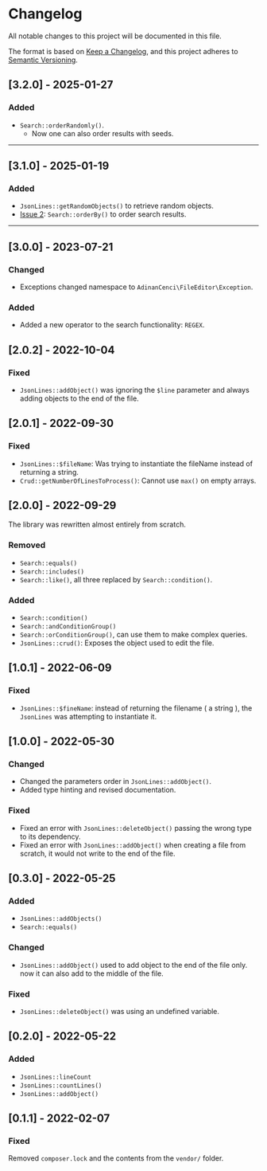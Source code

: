 # Changelog

All notable changes to this project will be documented in this file.

The format is based on [Keep a Changelog](https://keepachangelog.com/en/1.0.0/),
and this project adheres to [Semantic Versioning](https://semver.org/spec/v2.0.0.html).

## [3.2.0] - 2025-01-27
### Added
- `Search::orderRandomly()`.
  - Now one can also order results with seeds.

---

## [3.1.0] - 2025-01-19
### Added
- `JsonLines::getRandomObjects()` to retrieve random objects.
- [Issue 2](https://github.com/adinan-cenci/json-lines/issues/2): `Search::orderBy()` to order search results.

---

## [3.0.0] - 2023-07-21
### Changed
- Exceptions changed namespace to `AdinanCenci\FileEditor\Exception`.

### Added
- Added a new operator to the search functionality: `REGEX`.

## [2.0.2] - 2022-10-04

### Fixed
- `JsonLines::addObject()` was ignoring the `$line` parameter and always adding objects to the end of the file.

## [2.0.1] - 2022-09-30

### Fixed
- `JsonLines::$fileName`: Was trying to instantiate the fileName instead of returning a string.
- `Crud::getNumberOfLinesToProcess()`: Cannot use `max()` on empty arrays.

## [2.0.0] - 2022-09-29

The library was rewritten almost entirely from scratch.

### Removed

- `Search::equals()`
- `Search::includes()`
- `Search::like()`, all three replaced by `Search::condition()`.

### Added

- `Search::condition()`
- `Search::andConditionGroup()`
- `Search::orConditionGroup()`, can use them to make complex queries.
- `JsonLines::crud()`: Exposes the object used to edit the file.

## [1.0.1] - 2022-06-09

### Fixed

- `JsonLines::$fineName`: instead of returning the filename ( a string ), the `JsonLines` was attempting to instantiate it.

## [1.0.0] - 2022-05-30

### Changed

- Changed the parameters order in `JsonLines::addObject()`.
- Added type hinting and revised documentation.

### Fixed

- Fixed an error with `JsonLines::deleteObject()` passing the wrong type to its dependency.
- Fixed an error with `JsonLines::addObject()` when creating a file from scratch, it would not write to the end of the file.

## [0.3.0] - 2022-05-25

### Added

- `JsonLines::addObjects()`
- `Search::equals()`

### Changed

- `JsonLines::addObject()` used to add object to the end of the file only.
  now it can also add to the middle of the file.

### Fixed

- `JsonLines::deleteObject()` was using an undefined variable.

## [0.2.0] - 2022-05-22

### Added

- `JsonLines::lineCount`
- `JsonLines::countLines()`
- `JsonLines::addObject()`

## [0.1.1] - 2022-02-07

### Fixed

Removed `composer.lock` and the contents from the `vendor/` folder.
